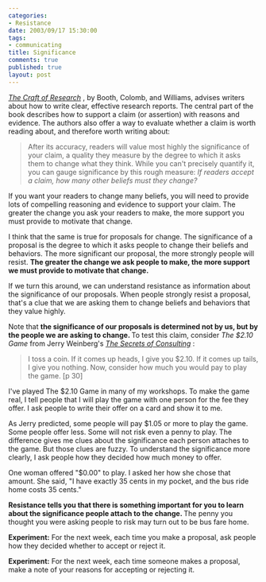 ```yaml
--- 
categories: 
- Resistance
date: 2003/09/17 15:30:00
tags: 
- communicating
title: Significance
comments: true
published: true
layout: post
---
```


<p>
<em>
<a href="http://www.amazon.com/exec/obidos/ASIN/0226065685/dalehemer-20">The Craft of Research</a>
</em>,  by Booth, Colomb, and Williams, advises writers about how to write clear, effective research reports. The central part of the book describes how to support a claim (or assertion) with reasons and evidence. The authors also offer a way to evaluate whether a claim is worth reading about, and therefore worth writing about: </p>
<blockquote>
<p> After its accuracy, readers will value most highly the significance of your claim, a quality they measure by the degree to which it asks them to change what they think. While you can't precisely quantify it, you can gauge significance by this rough measure: <em>If readers accept a claim, how many other beliefs must they change?</em>
</p>
</blockquote>
<p> If you want your readers to change many beliefs, you will need to provide lots of compelling reasoning and evidence to support your claim. The greater the change you ask your readers to make, the more support you must provide to motivate that change. </p>
<p> I think that the same is true for proposals for change. The significance of a proposal is the degree to which it asks people to change their beliefs and behaviors. The more significant our proposal, the more strongly people will resist. <strong> The greater the change we ask people to make, the more support we must provide to motivate that change. </strong>
</p>
<p> If we turn this around, we can understand resistance as information about the significance of our proposals. When people strongly resist a proposal, that's a clue that we are asking them to change beliefs and behaviors that they value highly. </p>
<p> Note that <strong> the significance of our proposals is determined not by us, but by the people we are asking to change. </strong> To test this claim, consider <em>The $2.10 Game</em> from Jerry Weinberg's  <em>
<a href="http://www.amazon.com/exec/obidos/ASIN/0932633013/dalehemer-20">The Secrets of Consulting</a>
</em>:  </p>
<blockquote>
<p> I toss a coin. If it comes up heads, I give you $2.10. If it comes up tails, I give you nothing. Now, consider how much you would pay to play the game. [p 30] </p>
</blockquote>
<p> I've played The $2.10 Game in many of my workshops. To make the game real, I tell people that I will play the game with one person for the fee they offer. I ask people to write their offer on a card and show it to me. </p>
<p> As Jerry predicted, some people will pay $1.05 or more to play the game. Some people offer less. Some will not risk even a penny to play. The difference gives me clues about the significance each person attaches to the game. But those clues are fuzzy. To understand the significance more clearly, I ask people how they decided how much money to offer. </p>
<p> One woman offered "$0.00" to play. I asked her how she chose that amount. She said, "I have exactly 35 cents in my pocket, and the bus ride home costs 35 cents." </p>
<p>
<strong> Resistance tells you that there is something important for you to learn about the significance people attach to the change. </strong> The penny you thought you were asking people to risk may turn out to be bus fare home. </p>
<p>
<strong>Experiment:</strong> For the next week, each time you make a proposal, ask people how they decided whether to accept or reject it. </p>
<p>
<strong>Experiment:</strong> For the next week, each time someone makes a proposal, make a note of your reasons for accepting or rejecting it. </p>
